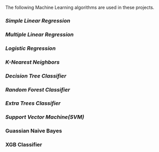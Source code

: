 The following Machine Learning algorithms are used in these projects.
### *Simple Linear Regression*
### *Multiple Linear Regression*
### *Logistic Regression*
### *K-Nearest Neighbors*
### *Decision Tree Classifier*
### *Random Forest Classifier*
### *Extra Trees Classifier*
### *Support Vector Machine(SVM)*
### **Guassian Naive Bayes**
### **XGB Classifier**
